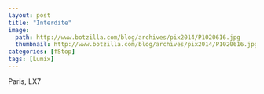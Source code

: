 ```yaml
---
layout: post
title: "Interdite"
image:
  path: http://www.botzilla.com/blog/archives/pix2014/P1020616.jpg
  thumbnail: http://www.botzilla.com/blog/archives/pix2014/P1020616.jpg
categories: [fStop]
tags: [Lumix]
---
```





Paris, LX7
